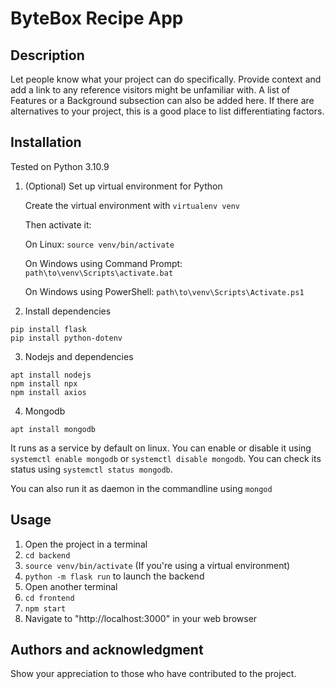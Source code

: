 # ByteBox Recipe App

## Description
Let people know what your project can do specifically. Provide context and add a link to any reference visitors might be unfamiliar with. A list of Features or a Background subsection can also be added here. If there are alternatives to your project, this is a good place to list differentiating factors.

## Installation

Tested on Python 3.10.9

1. (Optional) Set up virtual environment for Python

    Create the virtual environment with `virtualenv venv`

    Then activate it:

    On Linux: `source venv/bin/activate`

    On Windows using Command Prompt: `path\to\venv\Scripts\activate.bat`

    On Windows using PowerShell: `path\to\venv\Scripts\Activate.ps1`

2. Install dependencies
 
```
pip install flask
pip install python-dotenv
```
3. Nodejs and dependencies

```
apt install nodejs
npm install npx
npm install axios
```
4. Mongodb

```
apt install mongodb
```
It runs as a service by default on linux. You can enable or disable it using `systemctl enable mongodb` or `systemctl disable mongodb`. You can check its status using `systemctl status mongodb`.

You can also run it as daemon in the commandline using `mongod`


## Usage
1. Open the project in a terminal
1. `cd backend`
2. `source venv/bin/activate` (If you're using a virtual environment)
3. `python -m flask run` to launch the backend
4. Open another terminal
5. `cd frontend`
6. `npm start`
7. Navigate to "http://localhost:3000" in your web browser

## Authors and acknowledgment
Show your appreciation to those who have contributed to the project.
